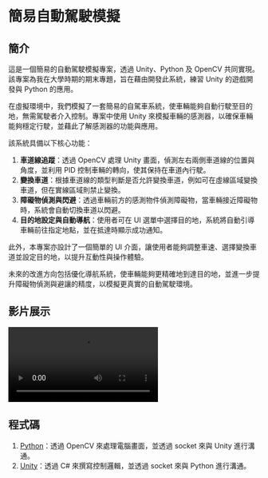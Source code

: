 # 簡易自動駕駛模擬

## 簡介

這是一個簡易的自動駕駛模擬專案，透過 Unity、Python 及 OpenCV 共同實現。該專案為我在大學時期的期末專題，旨在藉由開發此系統，練習 Unity 的遊戲開發與 Python 的應用。

在虛擬環境中，我們模擬了一套簡易的自駕車系統，使車輛能夠自動行駛至目的地，無需駕駛者介入控制。專案中使用 Unity 來模擬車輛的感測器，以確保車輛能夠穩定行駛，並藉此了解感測器的功能與應用。

該系統具備以下核心功能：

1. **車道線追蹤**：透過 OpenCV 處理 Unity 畫面，偵測左右兩側車道線的位置與角度，並利用 PID 控制車輛的轉向，使其保持在車道內行駛。
2. **變換車道**：根據車道線的類型判斷是否允許變換車道，例如可在虛線區域變換車道，但在實線區域則禁止變換。
3. **障礙物偵測與閃避**：透過車輛前方的感測物件偵測障礙物，當車輛接近障礙物時，系統會自動切換車道以閃避。
4. **目的地設定與自動導航**：使用者可在 UI 選單中選擇目的地，系統將自動引導車輛前往指定地點，並在抵達時顯示成功通知。

此外，本專案亦設計了一個簡單的 UI 介面，讓使用者能夠調整車速、選擇變換車道並設定目的地，以提升互動性與操作體驗。

未來的改進方向包括優化導航系統，使車輛能夠更精確地到達目的地，並進一步提升障礙物偵測與避讓的精度，以模擬更真實的自動駕駛環境。

## 影片展示

<video src="https://www.youtube.com/watch?v=AwVw5OeG2AE"></video>

## 程式碼

1. [Python](input_openCV_data.ipynb)：透過 OpenCV 來處理電腦畫面，並透過 socket 來與 Unity 進行溝通。
2. [Unity](https://drive.google.com/file/d/1afGIvgE8X9BTsJPcH-cMu6kXu9JEKcs9/view?usp=drive_link)：透過 C# 來撰寫控制邏輯，並透過 socket 來與 Python 進行溝通。
